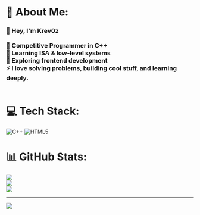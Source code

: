 # 💫 About Me:
### 👋 Hey, I'm Krev0z<br><br>🚀 Competitive Programmer in C++  <br>🧠 Learning ISA & low-level systems  <br>🎨 Exploring frontend development  <br>⚡ I love solving problems, building cool stuff, and learning deeply.<br><br>


# 💻 Tech Stack:
![C++](https://img.shields.io/badge/c++-%2300599C.svg?style=for-the-badge&logo=c%2B%2B&logoColor=white) ![HTML5](https://img.shields.io/badge/html5-%23E34F26.svg?style=for-the-badge&logo=html5&logoColor=white)
# 📊 GitHub Stats:
![](https://github-readme-stats.vercel.app/api?username=krev0z&theme=nightowl&hide_border=false&include_all_commits=false&count_private=false)<br/>
![](https://nirzak-streak-stats.vercel.app/?user=krev0z&theme=nightowl&hide_border=false)<br/>
![](https://github-readme-stats.vercel.app/api/top-langs/?username=krev0z&theme=nightowl&hide_border=false&include_all_commits=false&count_private=false&layout=compact)

---
[![](https://visitcount.itsvg.in/api?id=krev0z&icon=0&color=0)](https://visitcount.itsvg.in)

<!-- Proudly created with GPRM ( https://gprm.itsvg.in ) -->
